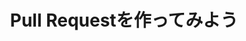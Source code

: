 ---
layout: module
leadingpath: ../
title: Pull Requestを作ってみよう
pre-requisites: CONT-03_Creating-files-platform
learning-objective: Creating a pull request.
screens:
  - image-slide:
      title: Pull Requestについて理解しよう
      image: pull-request-icon.jpg
      presenter-script:
        - Pull Requestはプロジェクトのファイルを変更するために使います。Pull RequestによってIssuesに登録された問題やタスクを解決しましょう。Pull Requestはマージされるまでは「作業中（work in prograss）」であると考えましょう。ここまでで新しいファイルを作成し終えたので、チームメイトとそのファイルについて議論するためにPull Requestを作りましょう。
  - video-slide:
      title: Creating a Pull Request on GitHub
      video: http://youtu.be/kJr-PIfLDl4
      video-script:
        - do: Show `Your recently pushed branches:` banner
          say: "GitHub knows that you have added changes to your branch and helpfully recommends that you start a pull request."
        - do: "Click `Compare & Pull Request`"
          say: "Go ahead and click the big green button to start your pull request."
        - do: "Show `base:` and `compare:` drop downs"
          say: "Notice that we can use the drop down here to compare any two branches. We will leave the defaults selected."
        - do: "Show default pull request message"
          say: "GitHub pre-populates the commit message as the pull request title. You can change this to help your collaborators better understand the intent of the change."
        - do: "Leave a comment"
          say: "Here you can leave a comment to describe the changes you made and why. As a best practice, you should reference the original issue or issues using the # notation."
        - do: "Click `Create pull request`"
          say: "When you are finished, choose the option to create a pull request."
        - do: "Show the `Conversation` view"
          say: "Similar to the discussion thread on an Issue, a Pull Request creates a discussion about the changes being made to the repository. This discussion is found in the Conversation tab."
        - do: "Show the `Commits` view"
          say: "The commits view contains information about who has made changes to the files. Each commit is an updated view of the repository, allowing us to see how changes have happened from commit to commit."
        - do: "Show the `Files changed` view"
          say: "The Files changed view allows you to see the change that is being proposed. We call this the `diff`. Notice that some of the text is highlighted in red. This is what has been removed. The green text is what has been added."
        - do: "Enter a `line comment` in the Files changed view"
          say: "If you notice something that needs to be changed, you can click on the line number in this view to create a line comment. Line level comments are a great way to give additional context on recommended changes."
        - do: "Return to the `Conversation` view"
          say: "Notice that the line comment was added to the main conversation."
        - do: "Add a comment to the discussion"
          say: "If your comment is more general in nature, you can also add a comment to the Pull Request using the same method we learned for Issues."
        - do: "Add a `:+1:` emoji"
          say: "Most project teams require someone to sign off on the change before it is merged. We like to use emoji to show our approval. In the previous lab you created a file, next you will create a pull request for your file."
      production-notes:
  - lab:
      title: Creating a Pull Request
      id: CONT-035-lab-01
      presenter-script:
        - Now that you have added a new file, let's create a pull request.
      steps:
        - description: "Create a Pull Request, @mentioning the instructor. Assign the Pull Request to yourself."
          id: CONT-035-create-pull-request
          verifications:
            - verification-type: pull-request
              id: CONT-035-create-pull-request-verification
              success-message: "Great job - you created a Pull Request"
              failure-message: "It looks like you haven't created a Pull Request. Want to try again?"
        - description: "Add a line comment to someone else's pull request in the class repository."
          id: CONT-035-comment
          verifications:
            - verification-type: pull-request-review-comment
              id: CONT-035-comment-verification
              success-message: "Great job - you commented on a pull request"
              failure-message: "It looks like you haven't commented on a pull request. Want to try again?"
additional-labs:
additional-questions:
resources:
  - title: Using Pull Requests
    url: https://help.github.com/articles/using-pull-requests/

---